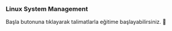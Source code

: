 ### Linux System Management  
  
Başla butonuna tıklayarak talimatlarla eğitime başlayabilirsiniz. 🚀  
